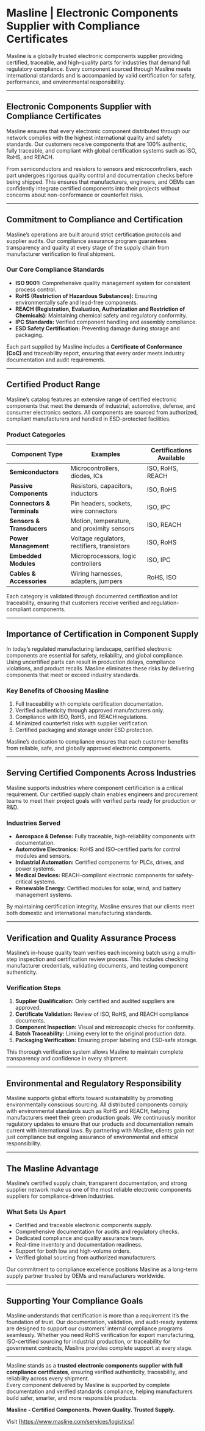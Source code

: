 # Masline | Electronic Components Supplier with Compliance Certificates

Masline is a globally trusted electronic components supplier providing certified, traceable, and high-quality parts for industries that demand full regulatory compliance. Every component sourced through Masline meets international standards and is accompanied by valid certification for safety, performance, and environmental responsibility.

---

## Electronic Components Supplier with Compliance Certificates

Masline ensures that every electronic component distributed through our network complies with the highest international quality and safety standards. Our customers receive components that are 100% authentic, fully traceable, and compliant with global certification systems such as ISO, RoHS, and REACH.

From semiconductors and resistors to sensors and microcontrollers, each part undergoes rigorous quality control and documentation checks before being shipped. This ensures that manufacturers, engineers, and OEMs can confidently integrate certified components into their projects without concerns about non-conformance or counterfeit risks.

---

## Commitment to Compliance and Certification

Masline’s operations are built around strict certification protocols and supplier audits. Our compliance assurance program guarantees transparency and quality at every stage of the supply chain from manufacturer verification to final shipment.

### **Our Core Compliance Standards**
- **ISO 9001:** Comprehensive quality management system for consistent process control.  
- **RoHS (Restriction of Hazardous Substances):** Ensuring environmentally safe and lead-free components.  
- **REACH (Registration, Evaluation, Authorization and Restriction of Chemicals):** Maintaining chemical safety and regulatory conformity.  
- **IPC Standards:** Verified component handling and assembly compliance.  
- **ESD Safety Certification:** Preventing damage during storage and packaging.  

Each part supplied by Masline includes a **Certificate of Conformance (CoC)** and traceability report, ensuring that every order meets industry documentation and audit requirements.

---

## Certified Product Range

Masline’s catalog features an extensive range of certified electronic components that meet the demands of industrial, automotive, defense, and consumer electronics sectors. All components are sourced from authorized, compliant manufacturers and handled in ESD-protected facilities.

### **Product Categories**
| **Component Type** | **Examples** | **Certifications Available** |
|---------------------|--------------|-------------------------------|
| **Semiconductors** | Microcontrollers, diodes, ICs | ISO, RoHS, REACH |
| **Passive Components** | Resistors, capacitors, inductors | ISO, RoHS |
| **Connectors & Terminals** | Pin headers, sockets, wire connectors | ISO, IPC |
| **Sensors & Transducers** | Motion, temperature, and proximity sensors | ISO, REACH |
| **Power Management** | Voltage regulators, rectifiers, transistors | ISO, RoHS |
| **Embedded Modules** | Microprocessors, logic controllers | ISO, IPC |
| **Cables & Accessories** | Wiring harnesses, adapters, jumpers | RoHS, ISO |

Each category is validated through documented certification and lot traceability, ensuring that customers receive verified and regulation-compliant components.

---

## Importance of Certification in Component Supply

In today’s regulated manufacturing landscape, certified electronic components are essential for safety, reliability, and global compliance. Using uncertified parts can result in production delays, compliance violations, and product recalls. Masline eliminates these risks by delivering components that meet or exceed industry standards.

### **Key Benefits of Choosing Masline**
1. Full traceability with complete certification documentation.  
2. Verified authenticity through approved manufacturers only.  
3. Compliance with ISO, RoHS, and REACH regulations.  
4. Minimized counterfeit risks with supplier verification.  
5. Certified packaging and storage under ESD protection.  

Masline’s dedication to compliance ensures that each customer benefits from reliable, safe, and globally approved electronic components.

---

## Serving Certified Components Across Industries

Masline supports industries where component certification is a critical requirement. Our certified supply chain enables engineers and procurement teams to meet their project goals with verified parts ready for production or R&D.

### **Industries Served**
- **Aerospace & Defense:** Fully traceable, high-reliability components with documentation.  
- **Automotive Electronics:** RoHS and ISO-certified parts for control modules and sensors.  
- **Industrial Automation:** Certified components for PLCs, drives, and power systems.  
- **Medical Devices:** REACH-compliant electronic components for safety-critical systems.  
- **Renewable Energy:** Certified modules for solar, wind, and battery management systems.  

By maintaining certification integrity, Masline ensures that our clients meet both domestic and international manufacturing standards.

---

## Verification and Quality Assurance Process

Masline’s in-house quality team verifies each incoming batch using a multi-step inspection and certification review process. This includes checking manufacturer credentials, validating documents, and testing component authenticity.

### **Verification Steps**
1. **Supplier Qualification:** Only certified and audited suppliers are approved.  
2. **Certificate Validation:** Review of ISO, RoHS, and REACH compliance documents.  
3. **Component Inspection:** Visual and microscopic checks for conformity.  
4. **Batch Traceability:** Linking every lot to the original production data.  
5. **Packaging Verification:** Ensuring proper labeling and ESD-safe storage.  

This thorough verification system allows Masline to maintain complete transparency and confidence in every shipment.

---

## Environmental and Regulatory Responsibility

Masline supports global efforts toward sustainability by promoting environmentally conscious sourcing. All distributed components comply with environmental standards such as RoHS and REACH, helping manufacturers meet their green production goals.
We continuously monitor regulatory updates to ensure that our products and documentation remain current with international laws. By partnering with Masline, clients gain not just compliance but ongoing assurance of environmental and ethical responsibility.

---

## The Masline Advantage

Masline’s certified supply chain, transparent documentation, and strong supplier network make us one of the most reliable electronic components suppliers for compliance-driven industries.

### **What Sets Us Apart**
- Certified and traceable electronic components supply.  
- Comprehensive documentation for audits and regulatory checks.  
- Dedicated compliance and quality assurance team.  
- Real-time inventory and documentation readiness.  
- Support for both low and high-volume orders.  
- Verified global sourcing from authorized manufacturers.  

Our commitment to compliance excellence positions Masline as a long-term supply partner trusted by OEMs and manufacturers worldwide.

---

## Supporting Your Compliance Goals

Masline understands that certification is more than a requirement it’s the foundation of trust. Our documentation, validation, and audit-ready systems are designed to support our customers’ internal compliance programs seamlessly.
Whether you need RoHS verification for export manufacturing, ISO-certified sourcing for industrial production, or traceability for government contracts, Masline provides complete support at every stage.

---

Masline stands as a **trusted electronic components supplier with full compliance certificates**, ensuring verified authenticity, traceability, and reliability across every shipment.  
Every component delivered by Masline is supported by complete documentation and verified standards compliance, helping manufacturers build safer, smarter, and more responsible products.  

**Masline - Certified Components. Proven Quality. Trusted Supply.**

Visit [https://www.masline.com/services/logistics/]
